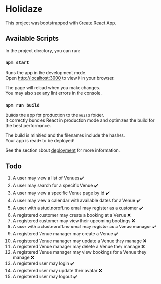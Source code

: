 # Holidaze

This project was bootstrapped with [Create React App](https://github.com/facebook/create-react-app).

## Available Scripts

In the project directory, you can run:

### `npm start`

Runs the app in the development mode.\
Open [http://localhost:3000](http://localhost:3000) to view it in your browser.

The page will reload when you make changes.\
You may also see any lint errors in the console.

### `npm run build`

Builds the app for production to the `build` folder.\
It correctly bundles React in production mode and optimizes the build for the best performance.

The build is minified and the filenames include the hashes.\
Your app is ready to be deployed!

See the section about [deployment](https://facebook.github.io/create-react-app/docs/deployment) for more information.

## Todo

 1. A user may view a list of Venues ✔️
2. A user may search for a specific Venue ✔️
3. A user may view a specific Venue page by id ✔️
4. A user may view a calendar with available dates for a Venue ✔️
5. A user with a stud.noroff.no email may register as a customer ✔️
6. A registered customer may create a booking at a Venue :x:
7. A registered customer may view their upcoming bookings :x:
8. A user with a stud.noroff.no email may register as a Venue manager ✔️
9. A registered Venue manager may create a Venue ✔️
10. A registered Venue manager may update a Venue they manage :x:
11. A registered Venue manager may delete a Venue they manage :x:
12. A registered Venue manager may view bookings for a Venue they manage :x:
13. A registered user may login ✔️
14. A registered user may update their avatar :x:
15. A registered user may logout ✔️